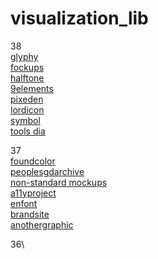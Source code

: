 # visualization_lib

38\
[glyphy](https://glyphy.io) \
[fockups](https://fockups.com) \
[halftone](https://halftone.xoihazard.com) \
[9elements](https://9elements.com) \
[pixeden](https://pixeden.com) \
[lordicon](https://lordicon.com) \
[symbol](https://symbol.wtf) \
[tools dia](https://tools.dia.tv)

37\
[foundcolor](https://foundcolor.co)\
[peoplesgdarchive](https://peoplesgdarchive.org)\
[non-standard mockups](https://products.ls.graphics/longscroll-mockups)\
[a11yproject](https://a11yproject.com)\
[enfont](https://enfont.javierarce.com)\
[brandsite](https://brandsite.design)\
[anothergraphic](https://anothergraphic)

36\
